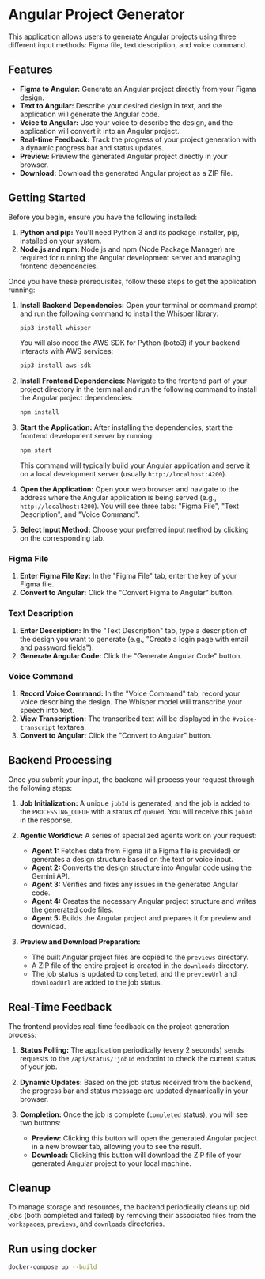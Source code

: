 # Angular Project Generator

This application allows users to generate Angular projects using three different input methods: Figma file, text description, and voice command.




## Features

* **Figma to Angular:** Generate an Angular project directly from your Figma design.
* **Text to Angular:** Describe your desired design in text, and the application will generate the Angular code.
* **Voice to Angular:** Use your voice to describe the design, and the application will convert it into an Angular project.
* **Real-time Feedback:** Track the progress of your project generation with a dynamic progress bar and status updates.
* **Preview:** Preview the generated Angular project directly in your browser.
* **Download:** Download the generated Angular project as a ZIP file.

## Getting Started

Before you begin, ensure you have the following installed:

1.  **Python and pip:** You'll need Python 3 and its package installer, pip, installed on your system.
2.  **Node.js and npm:** Node.js and npm (Node Package Manager) are required for running the Angular development server and managing frontend dependencies.

Once you have these prerequisites, follow these steps to get the application running:

1.  **Install Backend Dependencies:** Open your terminal or command prompt and run the following command to install the Whisper library:
    ```bash
    pip3 install whisper
    ```
    You will also need the AWS SDK for Python (boto3) if your backend interacts with AWS services:
    ```bash
    pip3 install aws-sdk
    ```

2.  **Install Frontend Dependencies:** Navigate to the frontend part of your project directory in the terminal and run the following command to install the Angular project dependencies:
    ```bash
    npm install
    ```

3.  **Start the Application:** After installing the dependencies, start the frontend development server by running:
    ```bash
    npm start
    ```
    This command will typically build your Angular application and serve it on a local development server (usually `http://localhost:4200`).

4.  **Open the Application:** Open your web browser and navigate to the address where the Angular application is being served (e.g., `http://localhost:4200`). You will see three tabs: "Figma File", "Text Description", and "Voice Command".

5.  **Select Input Method:** Choose your preferred input method by clicking on the corresponding tab.

### Figma File

1.  **Enter Figma File Key:** In the "Figma File" tab, enter the key of your Figma file.
2.  **Convert to Angular:** Click the "Convert Figma to Angular" button.

### Text Description

1.  **Enter Description:** In the "Text Description" tab, type a description of the design you want to generate (e.g., "Create a login page with email and password fields").
2.  **Generate Angular Code:** Click the "Generate Angular Code" button.

### Voice Command

1.  **Record Voice Command:** In the "Voice Command" tab, record your voice describing the design. The Whisper model will transcribe your speech into text.
2.  **View Transcription:** The transcribed text will be displayed in the `#voice-transcript` textarea.
3.  **Convert to Angular:** Click the "Convert to Angular" button.

## Backend Processing

Once you submit your input, the backend will process your request through the following steps:

1.  **Job Initialization:** A unique `jobId` is generated, and the job is added to the `PROCESSING_QUEUE` with a status of `queued`. You will receive this `jobId` in the response.

2.  **Agentic Workflow:** A series of specialized agents work on your request:
    * **Agent 1:** Fetches data from Figma (if a Figma file is provided) or generates a design structure based on the text or voice input.
    * **Agent 2:** Converts the design structure into Angular code using the Gemini API.
    * **Agent 3:** Verifies and fixes any issues in the generated Angular code.
    * **Agent 4:** Creates the necessary Angular project structure and writes the generated code files.
    * **Agent 5:** Builds the Angular project and prepares it for preview and download.

3.  **Preview and Download Preparation:**
    * The built Angular project files are copied to the `previews` directory.
    * A ZIP file of the entire project is created in the `downloads` directory.
    * The job status is updated to `completed`, and the `previewUrl` and `downloadUrl` are added to the job status.

## Real-Time Feedback

The frontend provides real-time feedback on the project generation process:

1.  **Status Polling:** The application periodically (every 2 seconds) sends requests to the `/api/status/:jobId` endpoint to check the current status of your job.

2.  **Dynamic Updates:** Based on the job status received from the backend, the progress bar and status message are updated dynamically in your browser.

3.  **Completion:** Once the job is complete (`completed` status), you will see two buttons:
    * **Preview:** Clicking this button will open the generated Angular project in a new browser tab, allowing you to see the result.
    * **Download:** Clicking this button will download the ZIP file of your generated Angular project to your local machine.

## Cleanup

To manage storage and resources, the backend periodically cleans up old jobs (both completed and failed) by removing their associated files from the `workspaces`, `previews`, and `downloads` directories.


## Run using docker
```bash
docker-compose up --build